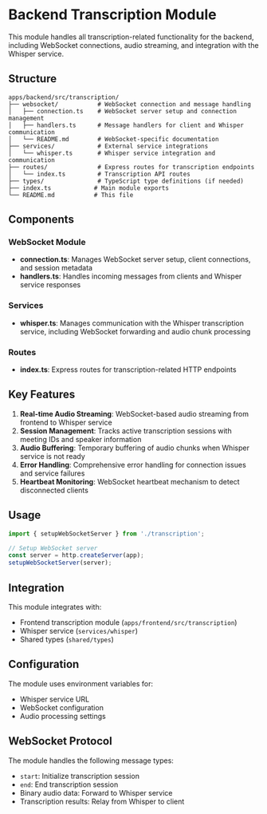 # Backend Transcription Module

This module handles all transcription-related functionality for the backend, including WebSocket connections, audio streaming, and integration with the Whisper service.

## Structure

```
apps/backend/src/transcription/
├── websocket/           # WebSocket connection and message handling
│   ├── connection.ts    # WebSocket server setup and connection management
│   ├── handlers.ts      # Message handlers for client and Whisper communication
│   └── README.md        # WebSocket-specific documentation
├── services/            # External service integrations
│   └── whisper.ts       # Whisper service integration and communication
├── routes/              # Express routes for transcription endpoints
│   └── index.ts         # Transcription API routes
├── types/               # TypeScript type definitions (if needed)
├── index.ts            # Main module exports
└── README.md           # This file
```

## Components

### WebSocket Module
- **connection.ts**: Manages WebSocket server setup, client connections, and session metadata
- **handlers.ts**: Handles incoming messages from clients and Whisper service responses

### Services
- **whisper.ts**: Manages communication with the Whisper transcription service, including WebSocket forwarding and audio chunk processing

### Routes
- **index.ts**: Express routes for transcription-related HTTP endpoints

## Key Features

1. **Real-time Audio Streaming**: WebSocket-based audio streaming from frontend to Whisper service
2. **Session Management**: Tracks active transcription sessions with meeting IDs and speaker information
3. **Audio Buffering**: Temporary buffering of audio chunks when Whisper service is not ready
4. **Error Handling**: Comprehensive error handling for connection issues and service failures
5. **Heartbeat Monitoring**: WebSocket heartbeat mechanism to detect disconnected clients

## Usage

```typescript
import { setupWebSocketServer } from './transcription';

// Setup WebSocket server
const server = http.createServer(app);
setupWebSocketServer(server);
```

## Integration

This module integrates with:
- Frontend transcription module (`apps/frontend/src/transcription`)
- Whisper service (`services/whisper`)
- Shared types (`shared/types`)

## Configuration

The module uses environment variables for:
- Whisper service URL
- WebSocket configuration
- Audio processing settings

## WebSocket Protocol

The module handles the following message types:
- `start`: Initialize transcription session
- `end`: End transcription session
- Binary audio data: Forward to Whisper service
- Transcription results: Relay from Whisper to client
